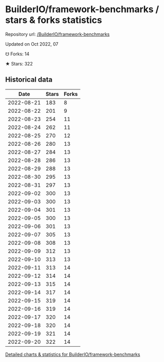 # BuilderIO/framework-benchmarks / stars & forks statistics

Repository url: [/BuilderIO/framework-benchmarks](https://github.com/BuilderIO/framework-benchmarks)

Updated on Oct 2022, 07

☋ Forks: 14

★ Stars: 322

## Historical data
| Date | Stars | Forks |
|------|-------|-------|
| 2022-08-21 | 183 | 8 | 
| 2022-08-22 | 201 | 9 | 
| 2022-08-23 | 254 | 11 | 
| 2022-08-24 | 262 | 11 | 
| 2022-08-25 | 270 | 12 | 
| 2022-08-26 | 280 | 13 | 
| 2022-08-27 | 284 | 13 | 
| 2022-08-28 | 286 | 13 | 
| 2022-08-29 | 288 | 13 | 
| 2022-08-30 | 295 | 13 | 
| 2022-08-31 | 297 | 13 | 
| 2022-09-02 | 300 | 13 | 
| 2022-09-03 | 300 | 13 | 
| 2022-09-04 | 301 | 13 | 
| 2022-09-05 | 300 | 13 | 
| 2022-09-06 | 301 | 13 | 
| 2022-09-07 | 305 | 13 | 
| 2022-09-08 | 308 | 13 | 
| 2022-09-09 | 312 | 13 | 
| 2022-09-10 | 313 | 13 | 
| 2022-09-11 | 313 | 14 | 
| 2022-09-12 | 314 | 14 | 
| 2022-09-13 | 315 | 14 | 
| 2022-09-14 | 317 | 14 | 
| 2022-09-15 | 319 | 14 | 
| 2022-09-16 | 319 | 14 | 
| 2022-09-17 | 320 | 14 | 
| 2022-09-18 | 320 | 14 | 
| 2022-09-19 | 321 | 14 | 
| 2022-09-20 | 322 | 14 | 


[Detailed charts & statistics for BuilderIO/framework-benchmarks](https://reviewgithub.com/rep/BuilderIO/framework-benchmarks)

